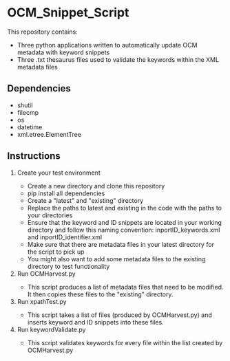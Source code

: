 # OCM_Snippet_Script
This repository contains:
<ul>
  <li>Three python applications written to automatically update OCM metadata with keyword snippets</li>
  <li>Three .txt thesaurus files used to validate the keywords within the XML metadata files</li>
</ul>

## Dependencies
<ul>
  <li>shutil</li>
  <li>filecmp</li>
  <li>os</li>
  <li>datetime</li>
  <li>xml.etree.ElementTree</li>
</ul>

## Instructions
<ol>
  <li>Create your test environment</li>
  <ul>
    <li>Create a new directory and clone this repository</li>
    <li>pip install all dependencies</li>
    <li>Create a "latest" and "existing" directory</li> 
    <li>Replace the paths to latest and existing in the code with the paths to your directories</li>
    <li>Ensure that the keyword and ID snippets are located in your working directory and follow this naming convention: 
    inportID_keywords.xml and inportID_identifier.xml</li>
    <li>Make sure that there are metadata files in your latest directory for the script to pick up</li>
    <li>You might also want to add some metadata files to the existing directory to test functionality</li>
  </ul>
  <li>Run OCMHarvest.py</li>
    <ul>
      <li>This script produces a list of metadata files that need to be modified. It then copies these files 
      to the "existing" directory.</li>
    </ul>
  
  <li>Run xpathTest.py</li>
    <ul>
      <li>This script takes a list of files (produced by OCMHarvest.py) and inserts keyword
      and ID snippets into these files.</li>
    </ul>

  <li>Run keywordValidate.py</li>
    <ul>
      <li>This script validates keywords for every file within the list created by OCMHarvest.py</li>
    </ul>
</ol>
